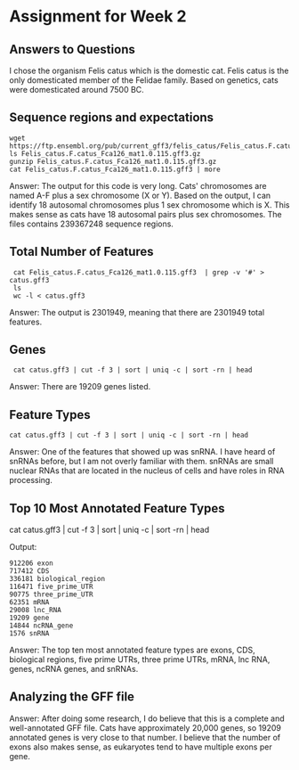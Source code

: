 # Assignment for Week 2

## Answers to Questions


I chose the organism Felis catus which is the domestic cat. Felis catus is the only domesticated member of the Felidae family. Based on genetics, cats were domesticated around 7500 BC.

## Sequence regions and expectations

    wget https://ftp.ensembl.org/pub/current_gff3/felis_catus/Felis_catus.F.catus_Fca126_mat1.0.115.gff3.gz
    ls Felis_catus.F.catus_Fca126_mat1.0.115.gff3.gz
    gunzip Felis_catus.F.catus_Fca126_mat1.0.115.gff3.gz
    cat Felis_catus.F.catus_Fca126_mat1.0.115.gff3 | more

Answer: The output for this code is very long. Cats' chromosomes are named A-F plus a sex chromosome (X or Y). Based on the output, I can identify 18 autosomal chromosomes plus 1 sex chromosome which is X. This makes sense as cats have 18 autosomal pairs plus sex chromosomes. The files contains 239367248 sequence regions.

## Total Number of Features

     cat Felis_catus.F.catus_Fca126_mat1.0.115.gff3  | grep -v '#' > catus.gff3
     ls
     wc -l < catus.gff3


Answer: The output is 2301949, meaning that there are 2301949 total features.

## Genes

     cat catus.gff3 | cut -f 3 | sort | uniq -c | sort -rn | head

Answer: There are  19209 genes listed.

## Feature Types

    cat catus.gff3 | cut -f 3 | sort | uniq -c | sort -rn | head

Answer: One of the features that showed up was snRNA. I have heard of snRNAs before, but I am not overly familiar with them. snRNAs are small nuclear RNAs that are located in the nucleus of cells and have roles in RNA processing. 

## Top 10 Most Annotated Feature Types

   cat catus.gff3 | cut -f 3 | sort | uniq -c | sort -rn | head

Output:
   
    912206 exon
    717412 CDS
    336181 biological_region
    116471 five_prime_UTR
    90775 three_prime_UTR
    62351 mRNA
    29008 lnc_RNA
    19209 gene
    14844 ncRNA_gene
    1576 snRNA

Answer: The top ten most annotated feature types are exons, CDS, biological regions, five prime UTRs, three prime UTRs, mRNA, lnc RNA, genes, ncRNA genes, and snRNAs.

## Analyzing the GFF file

Answer: After doing some research, I do believe that this is a complete and well-annotated GFF file. Cats have approximately 20,000 genes, so 19209 annotated genes is very close to that number. I believe that the number of exons also makes sense, as eukaryotes tend to have multiple exons per gene.

    

    